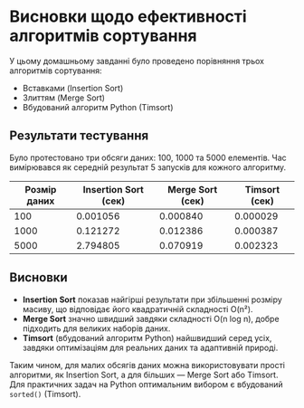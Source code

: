 # Висновки щодо ефективності алгоритмів сортування

У цьому домашньому завданні було проведено порівняння трьох алгоритмів сортування:  
- Вставками (Insertion Sort)  
- Злиттям (Merge Sort)  
- Вбудований алгоритм Python (Timsort)

## Результати тестування

Було протестовано три обсяги даних: 100, 1000 та 5000 елементів. Час вимірювався як середній результат 5 запусків для кожного алгоритму.

| Розмір даних | Insertion Sort (сек) | Merge Sort (сек) | Timsort (сек) |
|--------------|---------------------|-----------------|---------------|
| 100          | 0.001056            | 0.000840        | 0.000029      |
| 1000         | 0.121272            | 0.012386        | 0.000387      |
| 5000         | 2.794805            | 0.070919        | 0.002323      |

## Висновки

- **Insertion Sort** показав найгірші результати при збільшенні розміру масиву, що відповідає його квадратичній складності O(n²).  
- **Merge Sort** значно швидший завдяки складності O(n log n), добре підходить для великих наборів даних.  
- **Timsort** (вбудований алгоритм Python) найшвидший серед усіх, завдяки оптимізаціям для реальних даних та адаптивній природі.

Таким чином, для малих обсягів даних можна використовувати прості алгоритми, як Insertion Sort, а для більших — Merge Sort або Timsort. Для практичних задач на Python оптимальним вибором є вбудований `sorted()` (Timsort).

